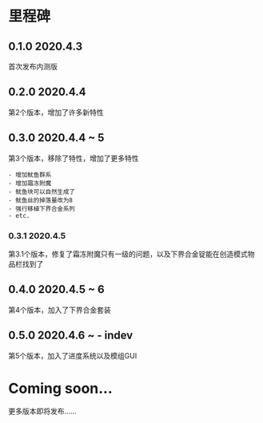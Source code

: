 # 里程碑
## 0.1.0 2020.4.3
首次发布内测版

## 0.2.0 2020.4.4
第2个版本，增加了许多新特性

## 0.3.0 2020.4.4 ~ 5
第3个版本，移除了特性，增加了更多特性

    - 增加鱿鱼群系
    - 增加霜冻附魔
    - 鱿鱼块可以自然生成了
    - 鱿鱼丝的掉落量改为8
    - 强行移植下界合金系列
    - etc.
    
### 0.3.1 2020.4.5
第3.1个版本，修复了霜冻附魔只有一级的问题，以及下界合金锭能在创造模式物品栏找到了

## 0.4.0 2020.4.5 ~ 6
第4个版本，加入了下界合金套装

## 0.5.0 2020.4.6 ~ - indev
第5个版本，加入了进度系统以及模组GUI

# Coming soon...
更多版本即将发布……